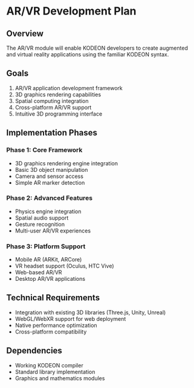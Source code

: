 # AR/VR Development Plan

## Overview

The AR/VR module will enable KODEON developers to create augmented and virtual reality applications using the familiar KODEON syntax.

## Goals

1. AR/VR application development framework
2. 3D graphics rendering capabilities
3. Spatial computing integration
4. Cross-platform AR/VR support
5. Intuitive 3D programming interface

## Implementation Phases

### Phase 1: Core Framework

- 3D graphics rendering engine integration
- Basic 3D object manipulation
- Camera and sensor access
- Simple AR marker detection

### Phase 2: Advanced Features

- Physics engine integration
- Spatial audio support
- Gesture recognition
- Multi-user AR/VR experiences

### Phase 3: Platform Support

- Mobile AR (ARKit, ARCore)
- VR headset support (Oculus, HTC Vive)
- Web-based AR/VR
- Desktop AR/VR applications

## Technical Requirements

- Integration with existing 3D libraries (Three.js, Unity, Unreal)
- WebGL/WebXR support for web deployment
- Native performance optimization
- Cross-platform compatibility

## Dependencies

- Working KODEON compiler
- Standard library implementation
- Graphics and mathematics modules
